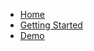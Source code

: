 <!-- docs/_sidebar.md -->


* [Home](./)
* [Getting Started](./getting-started.md)
* [Demo](./demo)
